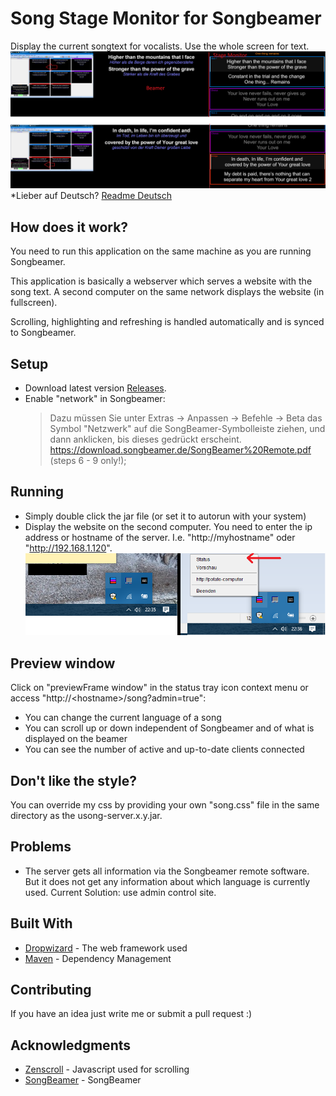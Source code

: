 # Song Stage Monitor for Songbeamer

Display the current songtext for vocalists. Use the whole screen for text.
![Alt text](/screenshot.png?raw=true "Screenshots")
*Lieber auf Deutsch? [Readme Deutsch](README.md)

## How does it work?

You need to run this application on the same machine as you are running Songbeamer. 

This application is basically a webserver which serves a website with the song text. 
A second computer on the same network displays the website (in fullscreen).

Scrolling, highlighting and refreshing is handled automatically and is synced to Songbeamer.

## Setup
* Download latest version [Releases](https://github.com/tim4724/u-song-Stage-Monitor-for-Songbeamer/releases).
* Enable "network" in Songbeamer: 
    > Dazu müssen Sie unter Extras -> Anpassen -> Befehle -> Beta das Symbol "Netzwerk" auf die SongBeamer-Symbolleiste ziehen, und dann anklicken, bis dieses gedrückt erscheint.
    > https://download.songbeamer.de/SongBeamer%20Remote.pdf (steps 6 - 9 only!);

## Running
* Simply double click the jar file (or set it to autorun with your system)
* Display the website on the second computer. 
You need to enter the ip address or hostname of the server. I.e. "http://myhostname" oder "http://192.168.1.120".
![Alt text](/system-tray-status-icon-example.png?raw=true "System Tray Status Symbol")

## Preview window
Click on "previewFrame window" in the status tray icon context menu or access "http://&lt;hostname&gt;/song?admin=true": 
* You can change the current language of a song
* You can scroll up or down independent of Songbeamer and of what is displayed on the beamer
* You can see the number of active and up-to-date clients connected

## Don't like the style?
You can override my css by providing your own "song.css" file in the same directory as the usong-server.x.y.jar.

## Problems
* The server gets all information via the Songbeamer remote software. But it does not get any information about which 
language is currently used. 
Current Solution: use admin control site.

## Built With
* [Dropwizard](http://www.dropwizard.io/1.0.2/docs/) - The web framework used
* [Maven](https://maven.apache.org/) - Dependency Management

## Contributing
If you have an idea just write me or submit a pull request :)

## Acknowledgments
* [Zenscroll](https://github.com/zengabor/zenscroll) - Javascript used for scrolling
* [SongBeamer](https://songbeamer.de/) - SongBeamer